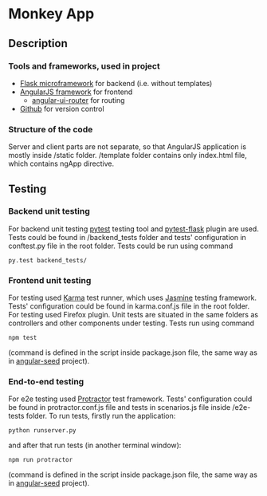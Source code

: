 # Monkey App

## Description

### Tools and frameworks, used in project

* [Flask microframework](http://flask.pocoo.org) for backend (i.e. without templates)
* [AngularJS framework](https://angularjs.org) for frontend
    * [angular-ui-router](https://github.com/angular-ui/ui-router) for routing
* [Github](https://github.com) for version control

### Structure of the code
Server and client parts are not separate, so that AngularJS application is mostly inside /static folder. /template folder contains only index.html file, which contains ngApp directive.


## Testing

### Backend unit testing

For backend unit testing [pytest](http://pytest.org/latest/) testing tool and [pytest-flask](http://pytest-flask.readthedocs.org) plugin are used. Tests could be found in /backend_tests folder and tests' configuration in conftest.py file in the root folder. Tests could be run using command 
```
py.test backend_tests/
```

### Frontend unit testing
For testing used [Karma](http://karma-runner.github.io/0.12/index.html) test runner, which uses [Jasmine](http://jasmine.github.io) testing framework. Tests' configuration could be found in karma.conf.js file in the root folder. For testing used Firefox plugin. Unit tests are situated in the same folders as controllers and other components under testing. Tests run using command 
```
npm test
```
(command is defined in the script inside package.json file, the same way as in [angular-seed](https://github.com/angular/angular-seed) project).

### End-to-end testing
For e2e testing used [Protractor](http://angular.github.io/protractor/#/) test framework. Tests' configuration could be found in protractor.conf.js file and tests in scenarios.js file inside /e2e-tests folder.
To run tests, firstly run the application:
```
python runserver.py
```
and after that run tests (in another terminal window):
```
npm run protractor
```
(command is defined in the script inside package.json file, the same way as in [angular-seed](https://github.com/angular/angular-seed) project).


